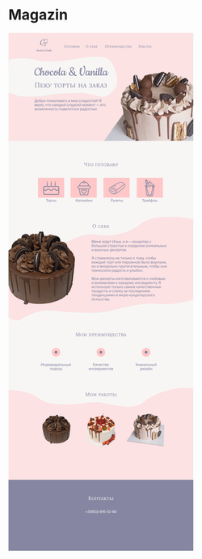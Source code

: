# Magazin
<picture>
    <source srcset="readme/Shablon (1).png" media="(max-width: 768px)">
    <img src="logo.jpg" alt="Responsive image">

</picture>